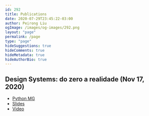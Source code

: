 ```yaml
---
id: 292
title: Publications
date: 2020-07-29T23:45:22-03:00
author: Peirong Liu
ogImage: /images/og-images/292.png
layout: "page"
permalink: /page
type: "page"
hideSuggestions: true
hideComments: true
hideMetadata: true
hideAuthorBio: true
---
```


## Design Systems: do zero a realidade (Nov 17, 2020)

* [Python MG](https://www.meetup.com/pt-BR/PythonMG/events/274489421/)
* [Slides](https://www.icloud.com/keynote/0A1VJ6XTaJ6Nsk1CX9HAKImpg#design-systems)
* [Video](https://youtu.be/BvuG6DeFN3w?t=2258)